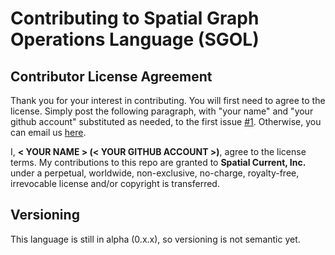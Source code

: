 # Contributing to Spatial Graph Operations Language (SGOL)

## Contributor License Agreement

Thank you for your interest in contributing.  You will first need to agree to the license.  Simply post the following paragraph, with "your name" and "your github account" substituted as needed, to the first issue [#1](https://github.com/spatialcurrent/sgol/issues/1).  Otherwise, you can email us [here](mailto:opensource@spatialcurrent.io?subject=CLA).

I, **< YOUR NAME > (< YOUR GITHUB ACCOUNT >)**, agree to the license terms.  My contributions to this repo are granted to **Spatial Current, Inc.** under a perpetual, worldwide, non-exclusive, no-charge, royalty-free, irrevocable license and/or copyright is transferred.

## Versioning

This language is still in alpha (0.x.x), so versioning is not semantic yet.
